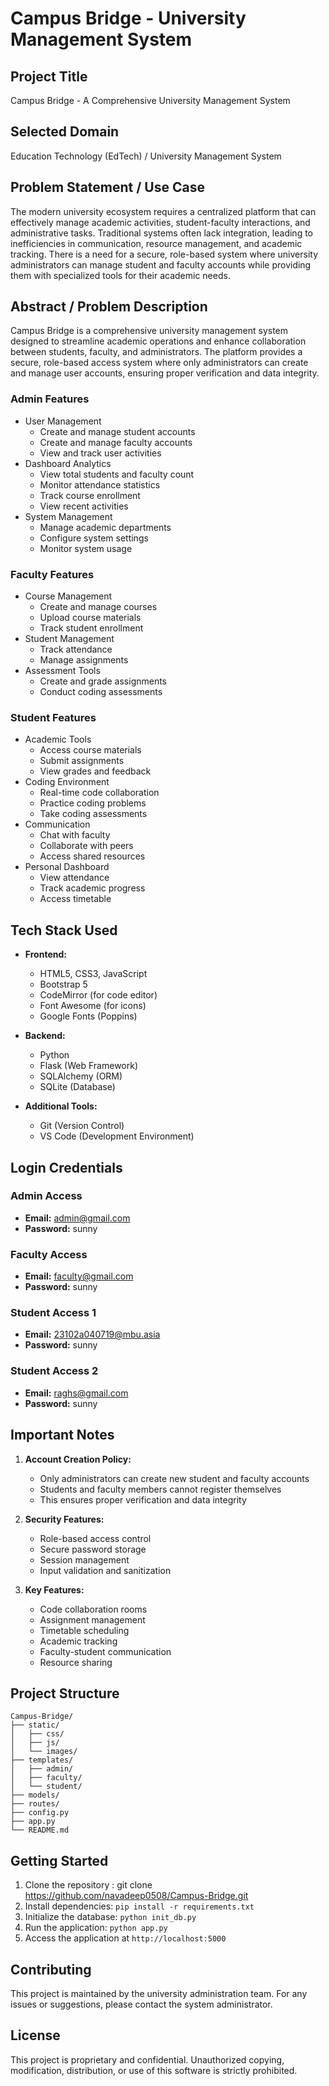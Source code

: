 # Campus Bridge - University Management System

## Project Title
Campus Bridge - A Comprehensive University Management System

## Selected Domain
Education Technology (EdTech) / University Management System

## Problem Statement / Use Case
The modern university ecosystem requires a centralized platform that can effectively manage academic activities, student-faculty interactions, and administrative tasks. Traditional systems often lack integration, leading to inefficiencies in communication, resource management, and academic tracking. There is a need for a secure, role-based system where university administrators can manage student and faculty accounts while providing them with specialized tools for their academic needs.

## Abstract / Problem Description
Campus Bridge is a comprehensive university management system designed to streamline academic operations and enhance collaboration between students, faculty, and administrators. The platform provides a secure, role-based access system where only administrators can create and manage user accounts, ensuring proper verification and data integrity.

### Admin Features
- User Management
  - Create and manage student accounts
  - Create and manage faculty accounts
  - View and track user activities
- Dashboard Analytics
  - View total students and faculty count
  - Monitor attendance statistics
  - Track course enrollment
  - View recent activities
- System Management
  - Manage academic departments
  - Configure system settings
  - Monitor system usage

### Faculty Features
- Course Management
  - Create and manage courses
  - Upload course materials
  - Track student enrollment
- Student Management
  - Track attendance
  - Manage assignments
- Assessment Tools
  - Create and grade assignments
  - Conduct coding assessments
### Student Features
- Academic Tools
  - Access course materials
  - Submit assignments
  - View grades and feedback
- Coding Environment
  - Real-time code collaboration
  - Practice coding problems
  - Take coding assessments
- Communication
  - Chat with faculty
  - Collaborate with peers
  - Access shared resources
- Personal Dashboard
  - View attendance
  - Track academic progress
  - Access timetable

## Tech Stack Used
- **Frontend:**
  - HTML5, CSS3, JavaScript
  - Bootstrap 5
  - CodeMirror (for code editor)
  - Font Awesome (for icons)
  - Google Fonts (Poppins)

- **Backend:**
  - Python
  - Flask (Web Framework)
  - SQLAlchemy (ORM)
  - SQLite (Database)


- **Additional Tools:**
  - Git (Version Control)
  - VS Code (Development Environment)

## Login Credentials

### Admin Access
- **Email:** admin@gmail.com
- **Password:** sunny

### Faculty Access
- **Email:** faculty@gmail.com
- **Password:** sunny

### Student Access 1
- **Email:** 23102a040719@mbu.asia
- **Password:** sunny

### Student Access 2
- **Email:** raghs@gmail.com
- **Password:** sunny

## Important Notes
1. **Account Creation Policy:**
   - Only administrators can create new student and faculty accounts
   - Students and faculty members cannot register themselves
   - This ensures proper verification and data integrity

2. **Security Features:**
   - Role-based access control
   - Secure password storage
   - Session management
   - Input validation and sanitization

3. **Key Features:**
   - Code collaboration rooms
   - Assignment management
   - Timetable scheduling
   - Academic tracking
   - Faculty-student communication
   - Resource sharing

## Project Structure
```
Campus-Bridge/
├── static/
│   ├── css/
│   ├── js/
│   └── images/
├── templates/
│   ├── admin/
│   ├── faculty/
│   └── student/
├── models/
├── routes/
├── config.py
├── app.py
└── README.md
```

## Getting Started
1. Clone the repository : git clone https://github.com/navadeep0508/Campus-Bridge.git
2. Install dependencies: `pip install -r requirements.txt`
3. Initialize the database: `python init_db.py`
4. Run the application: `python app.py`
5. Access the application at `http://localhost:5000`

## Contributing
This project is maintained by the university administration team. For any issues or suggestions, please contact the system administrator.

## License
This project is proprietary and confidential. Unauthorized copying, modification, distribution, or use of this software is strictly prohibited.
